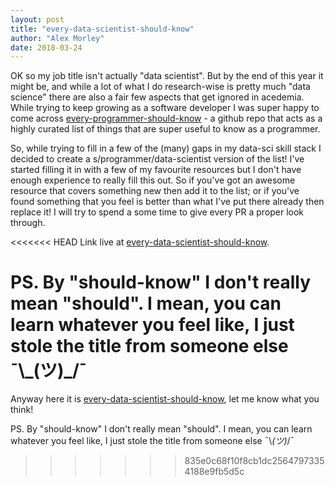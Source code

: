 ```yaml
---
layout: post
title: "every-data-scientist-should-know"
author: "Alex Morley"
date: 2018-03-24
---
```


OK so my job title isn't actually "data scientist". But by the end of this year it might be, and while a lot of what I do research-wise is pretty much "data science" there are also a fair few aspects that get ignored in acedemia. While trying to keep growing as a software developer I was super happy to come across [every-programmer-should-know](https://github.com/mtdvio/every-programmer-should-know) - a github repo that acts as a highly curated list of things that are super useful to know as a programmer.

So, while trying to fill in a few of the (many) gaps in my data-sci skill stack I decided to create a s/programmer/data-scientist version of the list! I've started filling it in with a few of my favourite resources but I don't have enough experience to really fill this out. So if you've got an awesome resource that covers something new then add it to the list; or if you've found something that you feel is better than what I've put there already then replace it! I will try to spend a some time to give every PR a proper look through.

<<<<<<< HEAD
Link live at [every-data-scientist-should-know](https://github.com/alexmorley/every-data-scientist-should-know).

PS. By "should-know" I don't really mean "should". I mean, you can learn whatever you feel like, I just stole the title from someone else ¯\\\_(ツ)\_/¯
=======
Anyway here it is [every-data-scientist-should-know](https://github.com/alexmorley/every-data-scientist-should-know), let me know what you think!

PS. By "should-know" I don't really mean "should". I mean, you can learn whatever you feel like, I just stole the title from someone else ¯\\_(ツ)_/¯
>>>>>>> 835e0c68f10f8cb1dc25647973354188e9fb5d5c
